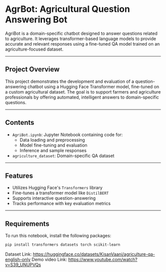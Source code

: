 #  AgrBot: Agricultural Question Answering Bot

AgriBot is a domain-specific chatbot designed to answer questions related to agriculture. It leverages transformer-based language models to provide accurate and relevant responses using a fine-tuned QA model trained on an agriculture-focused dataset.

---

##  Project Overview

This project demonstrates the development and evaluation of a question-answering chatbot using a Hugging Face Transformer model, fine-tuned on a custom agricultural dataset. The goal is to support farmers and agriculture professionals by offering automated, intelligent answers to domain-specific questions.

---

##  Contents

- `AgriBot.ipynb`: Jupyter Notebook containing code for:
  - Data loading and preprocessing
  - Model fine-tuning and evaluation
  - Inference and sample responses
- `agriculture_dataset`: Domain-specific QA dataset

---

##  Features

- Utilizes Hugging Face's `Transformers` library
- Fine-tunes a transformer model like `DistilBERT`
- Supports interactive question-answering
- Tracks performance with key evaluation metrics

---

##  Requirements

To run this notebook, install the following packages:

```bash
pip install transformers datasets torch scikit-learn
```
Dataset Link: https://huggingface.co/datasets/KisanVaani/agriculture-qa-english-only
Demo video Link: https://www.youtube.com/watch?v=S39_UNUPVQs

